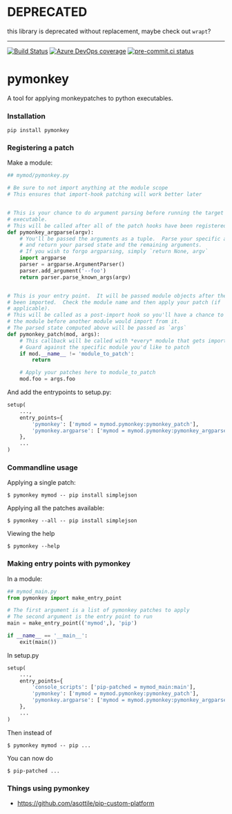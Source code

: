 # DEPRECATED

this library is deprecated without replacement, maybe check out `wrapt`?

___

[![Build Status](https://dev.azure.com/asottile/asottile/_apis/build/status/asottile.pymonkey?branchName=master)](https://dev.azure.com/asottile/asottile/_build/latest?definitionId=49&branchName=master)
[![Azure DevOps coverage](https://img.shields.io/azure-devops/coverage/asottile/asottile/49/master.svg)](https://dev.azure.com/asottile/asottile/_build/latest?definitionId=49&branchName=master)
[![pre-commit.ci status](https://results.pre-commit.ci/badge/github/asottile/pymonkey/master.svg)](https://results.pre-commit.ci/latest/github/asottile/pymonkey/master)

pymonkey
========

A tool for applying monkeypatches to python executables.

### Installation

```
pip install pymonkey
```

### Registering a patch

Make a module:

```python
## mymod/pymonkey.py

# Be sure to not import anything at the module scope
# This ensures that import-hook patching will work better later


# This is your chance to do argument parsing before running the target
# executable.
# This will be called after all of the patch hooks have been registered.
def pymonkey_argparse(argv):
    # You'll be passed the arguments as a tuple.  Parse your specific arguments
    # and return your parsed state and the remaining arguments.
    # If you wish to forgo argparsing, simply `return None, argv`
    import argparse
    parser = argparse.ArgumentParser()
    parser.add_argument('--foo')
    return parser.parse_known_args(argv)


# This is your entry point.  It will be passed module objects after they have
# been imported.  Check the module name and then apply your patch (if
# applicable).
# This will be called as a post-import hook so you'll have a chance to modify
# the module before another module would import from it.
# The parsed state computed above will be passed as `args`
def pymonkey_patch(mod, args):
    # This callback will be called with *every* module that gets imported
    # Guard against the specific module you'd like to patch
    if mod.__name__ != 'module_to_patch':
        return

    # Apply your patches here to module_to_patch
    mod.foo = args.foo
```

And add the entrypoints to setup.py:

```python
setup(
    ...,
    entry_points={
        'pymonkey': ['mymod = mymod.pymonkey:pymonkey_patch'],
        'pymonkey.argparse': ['mymod = mymod.pymonkey:pymonkey_argparse'],
    },
    ...
)
```

### Commandline usage

Applying a single patch:

```
$ pymonkey mymod -- pip install simplejson
```

Applying all the patches available:

```
$ pymonkey --all -- pip install simplejson
```

Viewing the help

```
$ pymonkey --help
```

### Making entry points with pymonkey

In a module:

```python
## mymod_main.py
from pymonkey import make_entry_point

# The first argument is a list of pymonkey patches to apply
# The second argument is the entry point to run
main = make_entry_point(('mymod',), 'pip')

if __name__ == '__main__':
    exit(main())
```

In setup.py

```python
setup(
    ...,
    entry_points={
        'console_scripts': ['pip-patched = mymod_main:main'],
        'pymonkey': ['mymod = mymod.pymonkey:pymonkey_patch'],
        'pymonkey.argparse': ['mymod = mymod.pymonkey:pymonkey_argparse'],
    },
    ...
)
```

Then instead of

```
$ pymonkey mymod -- pip ...
```

You can now do

```
$ pip-patched ...
```

### Things using pymonkey

- https://github.com/asottile/pip-custom-platform
